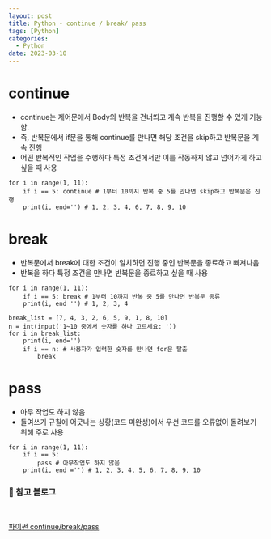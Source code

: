 ```yaml
---
layout: post
title: Python - continue / break/ pass
tags: [Python]
categories:
  - Python
date: 2023-03-10
---
```


# continue

- continue는 제어문에서 Body의 반복을 건너띄고 계속 반복을 진행할 수 있게 기능함.
- 즉, 반복문에서 if문을 통해 continue를 만나면 해당 조건을 skip하고 반복문을 계속 진행
- 어떤 반복적인 작업을 수행하다 특정 조건에서만 이를 작동하지 않고 넘어가게 하고 싶을 때 사용

```
for i in range(1, 11):
    if i == 5: continue # 1부터 10까지 반복 중 5를 만나면 skip하고 반복문은 진행
    print(i, end='') # 1, 2, 3, 4, 6, 7, 8, 9, 10
```

# break

- 반복문에서 break에 대한 조건이 일치하면 진행 중인 반복문을 종료하고 빠져나옴
- 반복을 하다 특정 조건을 만나면 반복문을 종료하고 싶을 때 사용

```
for i in range(1, 11):
    if i == 5: break # 1부터 10까지 반복 중 5를 만나면 반복문 종류
    print(i, end '') # 1, 2, 3, 4
```

```
break_list = [7, 4, 3, 2, 6, 5, 9, 1, 8, 10]
n = int(input('1~10 중에서 숫자를 하나 고르세요: '))
for i in break_list:
    print(i, end='')
    if i == n: # 사용자가 입력한 숫자를 만나면 for문 탈출
        break
```

# pass

- 아무 작업도 하지 않음
- 들여쓰기 규칠에 어긋나는 상황(코드 미완성)에서 우선 코드를 오류없이 돌려보기 위해 주로 사용

```
for i in range(1, 11):
    if i == 5:
        pass # 아무작업도 하지 않음
    print(i, end ='') # 1, 2, 3, 4, 5, 6, 7, 8, 9, 10
```

### 📌 참고 블로그

<br>

[파이썬 continue/break/pass](https://velog.io/@jewon119/01.-Python-%EA%B8%B0%EC%B4%88-%EC%A0%9C%EC%96%B4%EB%AC%B8-%EB%B3%B4%EC%B6%A9)
